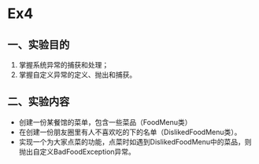 # Ex4

## 一、实验目的

1. 掌握系统异常的捕获和处理；
2. 掌握自定义异常的定义、抛出和捕获。

## 二、实验内容

- 创建一份某餐馆的菜单，包含一些菜品（FoodMenu类）
- 在创建一份朋友圈里有人不喜欢吃的下的名单（DislikedFoodMenu类）。
- 实现一个为大家点菜的功能，点菜时如遇到DislikedFoodMenu中的菜品，则抛出自定义BadFoodException异常。
